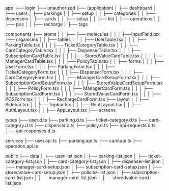 app
├── login
├── unauthorized
├── (application)
│ ├── dashboard
│ ├── users
│ ├── parkings
│ │ ├── setup
│ │ ├── categories
│ │ ├── dispensers
│ ├── cards
│ │ ├── setup
│ │ ├── list
│ ├── operations
│ │ ├── pos
│ │ ├── recharge
│ ├── tags

components
├── atoms
│ │ ├──
├── molecules
│ │ │ ├──InputField.tsx
├── organisms
│ │ ├── tables
│ │ │ ├── UserTable.tsx
│ │ │ ├── ParkingTable.tsx
│ │ │ ├── TicketCategoryTable.tsx
│ │ │ ├── CardCategoryTable.tsx
│ │ │ ├── DispenserTable.tsx
│ │ │ ├── SubscriptionCardTable.tsx
│ │ │ ├── StoredValueCardTable.tsx
│ │ │ ├── ManagerCardTable.tsx
│ │ │ ├── PolicyTable.tsx
│ │ ├── forms
│ │ │ ├── UserForm.tsx
│ │ │ ├── ParkingForm.tsx
│ │ │ ├── TicketCategoryForm.tsx
│ │ │ ├── DispenserForm.tsx
│ │ │ ├── CardCategoryForm.tsx
│ │ │ ├── ManagerCardSetupForm.tsx
│ │ │ ├── SubscriptionCardSetupForm.tsx
│ │ │ ├── StoredValueCardSetupForm.tsx
│ │ │ ├── PolicyForm.tsx
│ │ │ ├── ManagerCardForm.tsx
│ │ │ ├── SubscriptionCardForm.tsx
│ │ │ ├── StoredValueCardForm.tsx
│ │ │ ├── POSForm.tsx
│ │ │ ├── RechargeCardForm.tsx
├── layout
│ │ ├── Sidebar.tsx
│ │ ├── Topbar.tsx
│ │ ├── RootLayout.tsx
│ │ ├── AuthLayout.tsx
│ │ ├── AppLayout.tsx
├── screens

types
├── user.d.ts
├── parking.d.ts
├── ticket-category.d.ts
├── card-category.d.ts
├── dispenser.d.ts
├── policy.d.ts
├── api-requests.d.ts
├── api-responses.d.ts

services
├── user.api.ts
├── parking.api.ts
├── card.api.ts
├── operation.api.ts

public
├── data
│ ├── user-list.json
│ ├── parking-list.json
│ ├── ticket-category-list.json
│ ├── card-category-list.json
│ ├── dispenser-list.json
│ ├── manager-card-setup.json
│ ├── subscription-card-setup.json
│ ├── storedvalue-card-setup.json
│ ├── policies-list.json
│ ├── subscription-card-list.json
│ ├── manager-card-list.json
│ ├── storedvalue-card-list.json
